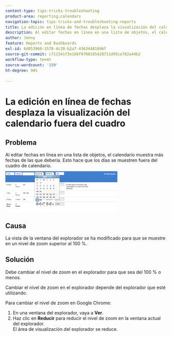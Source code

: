 ```yaml
---
content-type: tips-tricks-troubleshooting
product-area: reporting;calendars
navigation-topic: tips-tricks-and-troubleshooting-reports
title: La edición en línea de fechas desplaza la visualización del calendario fuera del cuadro
description: Al editar fechas en línea en una lista de objetos, el calendario muestra más fechas de las que debería. Esto hace que los días se muestren fuera del cuadro de calendario.
author: Jenny
feature: Reports and Dashboards
exl-id: 6d053968-1578-4c20-b2a7-43634481696f
source-git-commit: c711541f3e166f9700195420711d95ce782a44b2
workflow-type: tm+mt
source-wordcount: '159'
ht-degree: 98%

---
```


# La edición en línea de fechas desplaza la visualización del calendario fuera del cuadro

## Problema

Al editar fechas en línea en una lista de objetos, el calendario muestra más fechas de las que debería. Esto hace que los días se muestren fuera del cuadro de calendario.\
![Vista de calendario](assets/calendar-view-350x134.png)

## Causa

La vista de la ventana del explorador se ha modificado para que se muestre en un nivel de zoom superior al 100 %.

## Solución

Debe cambiar el nivel de zoom en el explorador para que sea del 100 % o menos.

Cambiar el nivel de zoom en el explorador depende del explorador que esté utilizando.

Para cambiar el nivel de zoom en Google Chrome:

1. En una ventana del explorador, vaya a **Ver**.
1. Haz clic en **Reducir** para reducir el nivel de zoom en la ventana actual del explorador.\
   El área de visualización del explorador se reduce.
